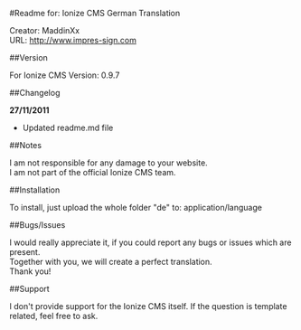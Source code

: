 #Readme for: Ionize CMS German Translation

Creator: MaddinXx  
URL: http://www.impres-sign.com

##Version

For Ionize CMS Version: 0.9.7

##Changelog

**27/11/2011**  
* Updated readme.md file

##Notes

I am not responsible for any damage to your website.  
I am not part of the official Ionize CMS team.

##Installation

To install, just upload the whole folder "de" to: application/language

##Bugs/Issues

I would really appreciate it, if you could report any bugs or issues which are present.  
Together with you, we will create a perfect translation.  
Thank you!

##Support

I don't provide support for the Ionize CMS itself. If the question is template related, feel free to ask.